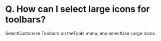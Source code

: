 # Q. How can I select large icons for toolbars?

SelectCustomize Toolbars on theTools menu, and selectUse Large Icons.

